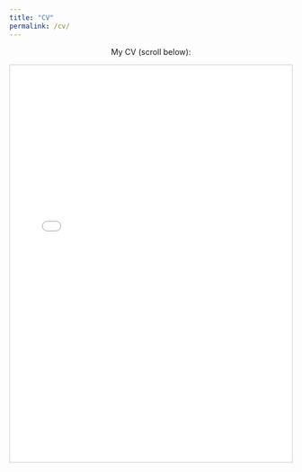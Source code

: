 ```yaml
---
title: "CV"
permalink: /cv/
---
```


<p style="text-align:center;">My CV (scroll below):</p>

<div style="position: relative; padding-bottom: 140%; height: 0; overflow: hidden; border:1px solid #ccc;">
  <iframe src="/files/Pulliam_CV_5_15_2025.pdf" 
          style="position: absolute; top: 0; left: 0; width: 100%; height: 100%;" 
          frameborder="0">
    This browser does not support PDFs. Please download the PDF to view it: 
    <a href="/files/Pulliam_CV_5_15_2025.pdf">Download CV</a>.
  </iframe>
</div>
